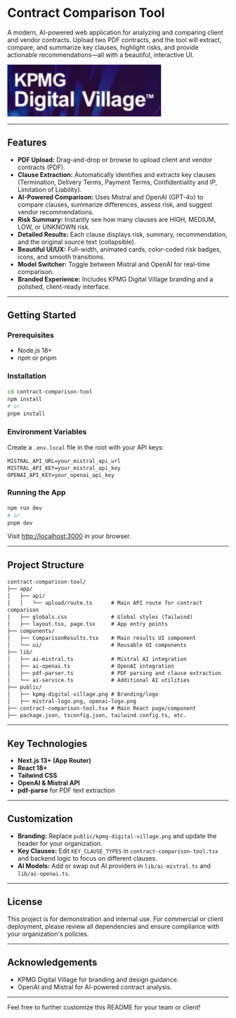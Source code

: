 # Contract Comparison Tool

A modern, AI-powered web application for analyzing and comparing client and vendor contracts. Upload two PDF contracts, and the tool will extract, compare, and summarize key clauses, highlight risks, and provide actionable recommendations—all with a beautiful, interactive UI.

![KPMG Digital Village Logo](public/kpmg-digital-village.png)

---

## Features

- **PDF Upload:** Drag-and-drop or browse to upload client and vendor contracts (PDF).
- **Clause Extraction:** Automatically identifies and extracts key clauses (Termination, Delivery Terms, Payment Terms, Confidentiality and IP, Limitation of Liability).
- **AI-Powered Comparison:** Uses Mistral and OpenAI (GPT-4o) to compare clauses, summarize differences, assess risk, and suggest vendor recommendations.
- **Risk Summary:** Instantly see how many clauses are HIGH, MEDIUM, LOW, or UNKNOWN risk.
- **Detailed Results:** Each clause displays risk, summary, recommendation, and the original source text (collapsible).
- **Beautiful UI/UX:** Full-width, animated cards, color-coded risk badges, icons, and smooth transitions.
- **Model Switcher:** Toggle between Mistral and OpenAI for real-time comparison.
- **Branded Experience:** Includes KPMG Digital Village branding and a polished, client-ready interface.

---

## Getting Started

### Prerequisites

- Node.js 18+
- npm or pnpm

### Installation

```bash
cd contract-comparison-tool
npm install
# or
pnpm install
```

### Environment Variables

Create a `.env.local` file in the root with your API keys:

```
MISTRAL_API_URL=your_mistral_api_url
MISTRAL_API_KEY=your_mistral_api_key
OPENAI_API_KEY=your_openai_api_key
```

### Running the App

```bash
npm run dev
# or
pnpm dev
```

Visit [http://localhost:3000](http://localhost:3000) in your browser.

---

## Project Structure

```
contract-comparison-tool/
├── app/
│   ├── api/
│   │   └── upload/route.ts      # Main API route for contract comparison
│   ├── globals.css              # Global styles (Tailwind)
│   ├── layout.tsx, page.tsx     # App entry points
├── components/
│   ├── ComparisonResults.tsx    # Main results UI component
│   └── ui/                      # Reusable UI components
├── lib/
│   ├── ai-mistral.ts            # Mistral AI integration
│   ├── ai-openai.ts             # OpenAI integration
│   ├── pdf-parser.ts            # PDF parsing and clause extraction
│   └── ai-service.ts            # Additional AI utilities
├── public/
│   ├── kpmg-digital-village.png # Branding/logo
│   ├── mistral-logo.png, openai-logo.png
├── contract-comparison-tool.tsx # Main React page/component
├── package.json, tsconfig.json, tailwind.config.ts, etc.
```

---

## Key Technologies

- **Next.js 13+ (App Router)**
- **React 18+**
- **Tailwind CSS**
- **OpenAI & Mistral API**
- **pdf-parse** for PDF text extraction

---

## Customization

- **Branding:** Replace `public/kpmg-digital-village.png` and update the header for your organization.
- **Key Clauses:** Edit `KEY_CLAUSE_TYPES` in `contract-comparison-tool.tsx` and backend logic to focus on different clauses.
- **AI Models:** Add or swap out AI providers in `lib/ai-mistral.ts` and `lib/ai-openai.ts`.

---

## License

This project is for demonstration and internal use. For commercial or client deployment, please review all dependencies and ensure compliance with your organization's policies.

---

## Acknowledgements

- KPMG Digital Village for branding and design guidance.
- OpenAI and Mistral for AI-powered contract analysis.

---

Feel free to further customize this README for your team or client! 